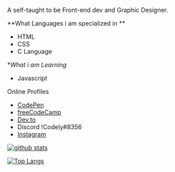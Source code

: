 A self-taught to be Front-end dev and Graphic Designer. 

**What Languages i  am specialized in **

- HTML
- CSS
- C Language

**What i am Learning*

- Javascript


Online Profiles
- [CodePen](https://codepen.io/codly)
- [freeCodeCamp](https://www.freecodecamp.org/codely)
- [Dev.to](https://dev.to/codelyf)
- Discord !Codely#8356
- [Instagram](https://www.instagram.com/codely8/)

[![github stats](https://github-readme-stats.vercel.app/api?username=Codely-F&count_private=true&show_icons=true&theme=algolia&include_all_commits=true&custom_title=My%20GitHub%20Stats)](https://github.com/anuraghazra/github-readme-stats)

[![Top Langs](https://github-readme-stats.vercel.app/api/top-langs/?username=Codely-F)](https://github.com/anuraghazra/github-readme-stats)

